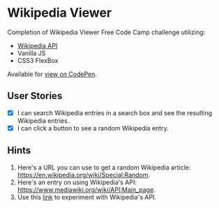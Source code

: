 # Wikipedia Viewer

Completion of Wikipedia Viewer Free Code Camp challenge utilizing:

* [Wikipedia API](https://www.mediawiki.org/wiki/API:Main_page)
* Vanilla JS
* CSS3 FlexBox

Available for [view on CodePen](https://codepen.io/joshmorel/pen/KqxXqg).

## User Stories

- [x] I can search Wikipedia entries in a search box and see the resulting Wikipedia entries.
- [x] I can click a button to see a random Wikipedia entry.

## Hints

1. Here's a URL you can use to get a random Wikipedia article: https://en.wikipedia.org/wiki/Special:Random.
1. Here's an entry on using Wikipedia's API: https://www.mediawiki.org/wiki/API:Main_page.
1. Use this [link](https://en.wikipedia.org/wiki/Special:ApiSandbox#action=query&titles=Main%20Page&prop=revisions&rvprop=content&format=jsonfm) to experiment with Wikipedia's API.
